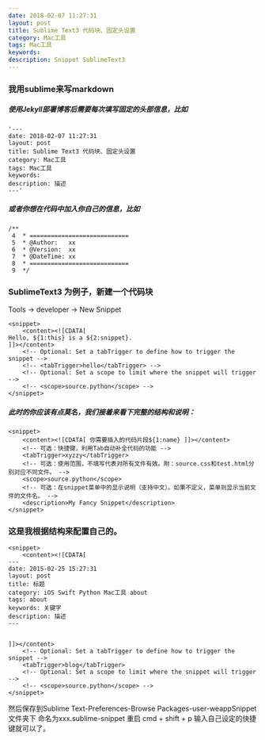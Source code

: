 ```yaml
---
date: 2018-02-07 11:27:31
layout: post
title: Sublime Text3 代码块、固定头设置
category: Mac工具
tags: Mac工具
keywords: 
description: Snippet SublimeText3
---
```


### 我用sublime来写markdown 

##### 使用Jekyll部署博客后需要每次填写固定的头部信息，比如
```
'---
date: 2018-02-07 11:27:31
layout: post
title: Sublime Text3 代码块、固定头设置
category: Mac工具
tags: Mac工具
keywords: 
description: 描述
---'
```
##### 或者你想在代码中加入你自己的信息，比如
```
/**
 4  * ============================
 5  * @Author:   xx
 6  * @Version:  xx 
 7  * @DateTime: xx
 8  * ============================
 9  */
```

### SublimeText3 为例子，新建一个代码块

Tools -> developer -> New Snippet

```
<snippet>
    <content><![CDATA[
Hello, ${1:this} is a ${2:snippet}.
]]></content>
    <!-- Optional: Set a tabTrigger to define how to trigger the snippet -->
    <!-- <tabTrigger>hello</tabTrigger> -->
    <!-- Optional: Set a scope to limit where the snippet will trigger -->
    <!-- <scope>source.python</scope> -->
</snippet>
```
##### 此时的你应该有点莫名，我们接着来看下完整的结构和说明：
```
<snippet>
    <content><![CDATA[ 你需要插入的代码片段${1:name} ]]></content>
    <!-- 可选：快捷键，利用Tab自动补全代码的功能 -->
    <tabTrigger>xyzzy</tabTrigger>
    <!-- 可选：使用范围，不填写代表对所有文件有效。附：source.css和test.html分别对应不同文件。 -->
    <scope>source.python</scope>
    <!-- 可选：在snippet菜单中的显示说明（支持中文）。如果不定义，菜单则显示当前文件的文件名。 -->
    <description>My Fancy Snippet</description>
</snippet>
```
### 这是我根据结构来配置自己的。
```
<snippet>
    <content><![CDATA[
---
date: 2015-02-25 15:27:31
layout: post
title: 标题
category: iOS Swift Python Mac工具 about
tags: about
keywords: 关键字
description: 描述
---


]]></content>
    <!-- Optional: Set a tabTrigger to define how to trigger the snippet -->
    <tabTrigger>blog</tabTrigger>
    <!-- Optional: Set a scope to limit where the snippet will trigger -->
    <!-- <scope>source.python</scope> -->
</snippet>
```

然后保存到Sublime Text-Preferences-Browse Packages-user-weappSnippet文件夹下 
命名为xxx.sublime-snippet
重启
cmd + shift + p 输入自己设定的快捷键就可以了。



